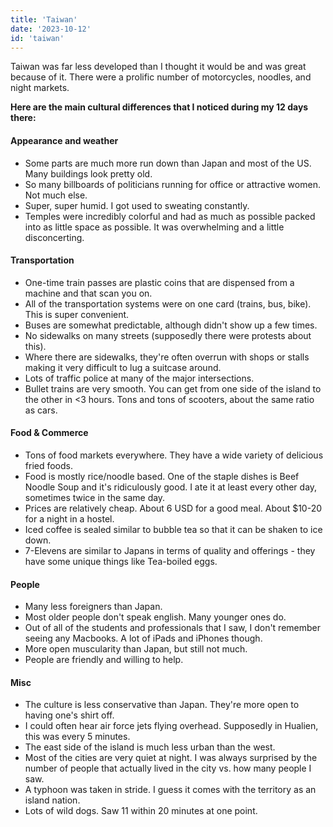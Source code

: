 ```yaml
---
title: 'Taiwan'
date: '2023-10-12'
id: 'taiwan'
---
```

Taiwan was far less developed than I thought it would be and was great because of it. There were a prolific number of motorcycles, noodles, and night markets.

**Here are the main cultural differences that I noticed during my 12 days there:**

#### Appearance and weather

- Some parts are much more run down than Japan and most of the US. Many buildings look pretty old.
- So many billboards of politicians running for office or attractive women. Not much else.
- Super, super humid. I got used to sweating constantly.
- Temples were incredibly colorful and had as much as possible packed into as little space as possible. It was overwhelming and a little disconcerting.

#### Transportation

- One-time train passes are plastic coins that are dispensed from a machine and that scan you on.
- All of the transportation systems were on one card (trains, bus, bike). This is super convenient.
- Buses are somewhat predictable, although didn't show up a few times.
- No sidewalks on many streets (supposedly there were protests about this).
- Where there are sidewalks, they're often overrun with shops or stalls making it very difficult to lug a suitcase around.
- Lots of traffic police at many of the major intersections.
- Bullet trains are very smooth. You can get from one side of the island to the other in <3 hours.
Tons and tons of scooters, about the same ratio as cars.

#### Food & Commerce

- Tons of food markets everywhere. They have a wide variety of delicious fried foods.
- Food is mostly rice/noodle based. One of the staple dishes is Beef Noodle Soup and it's ridiculously good. I ate it at least every other day, sometimes twice in the same day.
- Prices are relatively cheap. About 6 USD for a good meal. About $10-20 for a night in a hostel.
- Iced coffee is sealed similar to bubble tea so that it can be shaken to ice down.
- 7-Elevens are similar to Japans in terms of quality and offerings - they have some unique things like Tea-boiled eggs.

#### People

- Many less foreigners than Japan.
- Most older people don't speak english. Many younger ones do.
- Out of all of the students and professionals that I saw, I don't remember seeing any Macbooks. A lot of iPads and iPhones though.
- More open muscularity than Japan, but still not much.
- People are friendly and willing to help.

#### Misc

- The culture is less conservative than Japan. They're more open to having one's shirt off.
- I could often hear air force jets flying overhead. Supposedly in Hualien, this was every 5 minutes.
- The east side of the island is much less urban than the west.
- Most of the cities are very quiet at night. I was always surprised by the number of people that actually lived in the city vs. how many people I saw.
- A typhoon was taken in stride. I guess it comes with the territory as an island nation.
- Lots of wild dogs. Saw 11 within 20 minutes at one point.

